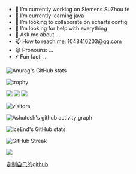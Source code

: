 - 🔭 I’m currently working on Siemens SuZhou fe
- 🌱 I’m currently learning java
- 👯 I’m looking to collaborate on echarts config 
- 🤔 I’m looking for help with everything
- 💬 Ask me about ...
- 📫 How to reach me: 1048416203@qq.com
- 😄 Pronouns: ...
- ⚡ Fun fact: ...

![Anurag's GitHub stats](https://github-readme-stats.vercel.app/api?username=hanjituan&show_icons=true&theme=radical)

![trophy](https://github-profile-trophy.vercel.app/?username=hanjituan)

<img src="https://img.shields.io/badge/-HTML5-E34F26?style=flat-square&logo=html5&logoColor=white" /> 
<img src="https://img.shields.io/badge/-CSS3-1572B6?style=flat-square&logo=css3" /> 
<img src="https://img.shields.io/badge/-JavaScript-oringe?style=flat-square&logo=javascript" />


![visitors](https://visitor-badge.glitch.me/badge?page_id=hanjituan&left_color=green&right_color=red)


![Ashutosh's github activity graph](https://github-readme-activity-graph.vercel.app/graph?username=hanjituan)

![IceEnd's GitHub stats](https://github-immortality.vercel.app/api?username=hanjituan)

![GitHub Streak](https://streak-stats.demolab.com/?user=hanjituan)


![](https://stats.justsong.cn/api/leetcode?username=hanjituan&cn=true)


[定制自己的github](https://www.peterjxl.com/Git/GitHub-Profile-Beautify/#%E5%A6%82%E4%BD%95%E5%AE%9A%E5%88%B6)



